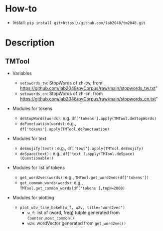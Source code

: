 # How-to
- Install: `pip install git+https://github.com/lab2048/tm2048.git`

# Description

## TMTool

* Variables
  * `setowords_tw`: StopWords of zh-tw, from https://github.com/lab2048/pyCorpus/raw/main/stopwords_tw.txt"
  * `setowords_cn`: StopWords of zh-cn, from https://github.com/lab2048/pyCorpus/raw/main/stopwords_cn.txt"

* Modules for tokens
  * `deStopWords(words)`:  e.g. `df['tokens'].apply(TMTool.deStopWords)`
  * `dePunctuation(words)`:  e.g., `df['tokens'].apply(TMTool.dePunctuation)`
        
* Modules for text
  * `deEmojify(text)` : e.g., `df['text'].apply(TMTool.deEmojify)`
  * `deSpace(text)`   : e.g., `df['text'].apply(TMTool.deSpace) (Questionable!)`

* Modules for list of tokens
  * `get_word2vec(words)`: e.g., `TMTool.get_word2vec(df['tokens'])`
  * `get_common_words(words)`: e.g., `TMTool.get_common_words(df['tokens'],topN=2000)`
        
* Modules for plotting
  * `plot_w2v_tsne_bokeh(w_f, w2v, title="word2vec")`
    * `w_f`: list of (word, freq) tutple generated from `Counter.most_common()`
    * `w2v`: wordVector generated from `get_word2vec()`

